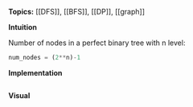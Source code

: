
**Topics:** [[DFS]], [[BFS]], [[DP]], [[graph]]

**Intuition**

Number of nodes in a perfect binary tree with n level:
```python
num_nodes = (2**n)-1
```

**Implementation**
```python

```

**Visual** 


